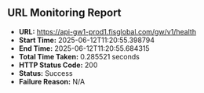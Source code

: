 ## URL Monitoring Report

- **URL:** https://api-gw1-prod1.fisglobal.com/gw/v1/health
- **Start Time:** 2025-06-12T11:20:55.398794
- **End Time:** 2025-06-12T11:20:55.684315
- **Total Time Taken:** 0.285521 seconds
- **HTTP Status Code:** 200
- **Status:** Success
- **Failure Reason:** N/A
